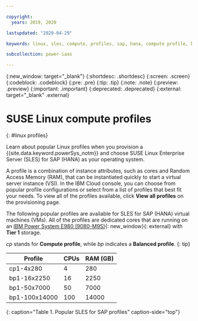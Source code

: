 ```yaml
---

copyright:
  years: 2019, 2020

lastupdated: "2020-04-29"

keywords: linux, sles, compute, profiles, sap, hana, compute profile, balanced profile, e980

subcollection: power-iaas

---
```


{:new_window: target="_blank"}
{:shortdesc: .shortdesc}
{:screen: .screen}
{:codeblock: .codeblock}
{:pre: .pre}
{:tip: .tip}
{:note: .note}
{:preview: .preview}
{:important: .important}
{:deprecated: .deprecated}
{:external: target="_blank" .external}

# SUSE Linux compute profiles
{: #linux profiles}

Learn about popular Linux profiles when you provision a {{site.data.keyword.powerSys_notm}} and choose SUSE Linux Enterprise Server (SLES) for SAP (HANA) as your operating system.

A profile is a combination of instance attributes, such as cores and Random Access Memory (RAM), that can be instantiated quickly to start a virtual server instance (VSI). In the IBM Cloud console, you can choose from popular profile configurations or select from a list of profiles that best fit your needs. To view all of the profiles available, click **View all profiles** on the provisioning page.

The following popular profiles are available for SLES for SAP (HANA) virtual machines (VMs). All of the profiles are dedicated cores that are running on an [IBM Power System E980 (9080-M9S)](https://www.ibm.com/downloads/cas/VX0AM0EP){: new_window}{: external} with **Tier 1** storage.

*cp* stands for **Compute profile**, while *bp* indicates a **Balanced profile**.
{: tip}

| Profile       | CPUs | RAM (GB) |
| ------------- | ---- | -------- |
| cp1-4x280     | 4    | 280      |
| bp1-16x2250   | 16   | 2250     |
| bp1-50x7000   | 50   | 7000     |
| bp1-100x14000 | 100  | 14000    |
{: caption="Table 1. Popular SLES for SAP profiles" caption-side="top"}
